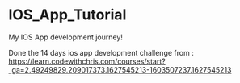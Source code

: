 # IOS_App_Tutorial
My IOS App development journey!

Done the 14 days ios app development challenge from : https://learn.codewithchris.com/courses/start?_ga=2.49249829.209017373.1627545213-1603507237.1627545213
